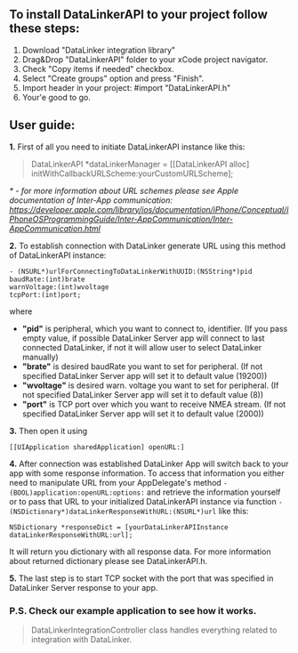 ## To install DataLinkerAPI to your project follow these steps:

1. Download "DataLinker integration library"
3. Drag&Drop "DataLinkerAPI" folder to your xCode project navigator.
2. Check "Copy items if needed" checkbox.
3. Select "Create groups" option and press "Finish".
4. Import header in your project:
#import "DataLinkerAPI.h"
5. Your'e good to go. 



## User guide:

**1.** First of all you need to initiate DataLinkerAPI instance like this:
>DataLinkerAPI *dataLinkerManager = [[DataLinkerAPI alloc] initWithCallbackURLScheme:yourCustomURLScheme];

_* - for more information about URL schemes please see Apple documentation of Inter-App communication:
https://developer.apple.com/library/ios/documentation/iPhone/Conceptual/iPhoneOSProgrammingGuide/Inter-AppCommunication/Inter-AppCommunication.html_


**2.** To establish connection with DataLinker generate URL using this method of DataLinkerAPI instance:
```
- (NSURL*)urlForConnectingToDataLinkerWithUUID:(NSString*)pid 
baudRate:(int)brate 
warnVoltage:(int)wvoltage 
tcpPort:(int)port;
```
where

- **"pid"** is peripheral, which you want to connect to, identifier. (If you pass empty value, if possible DataLinker Server app will connect to last connected DataLinker, if not it will allow user to select DataLinker manually)
- **"brate"** is desired baudRate you want to set for peripheral. (If not specified DataLinker Server app will set it to default value (19200))
- **"wvoltage"** is desired warn. voltage you want to set for peripheral. (If not specified DataLinker Server app will set it to default value (8))
- **"port"** is TCP port over which you want to receive NMEA stream. (If not specified DataLinker Server app will set it to default value (2000))


**3.** Then open it using 
```
[[UIApplication sharedApplication] openURL:]
```


**4.** After connection was established DataLinker App will switch back to your app with some response information. To access that information you either need to manipulate URL from your AppDelegate's method `- (BOOL)application:openURL:options:` and retrieve the information yourself or to pass that URL to your initialized DataLinkerAPI instance via function `- (NSDictionary*)dataLinkerResponseWithURL:(NSURL*)url` like this:
```
NSDictionary *responseDict = [yourDataLinkerAPIInstance dataLinkerResponseWithURL:url];
```

It will return you dictionary with all response data. For more information about returned dictionary please see DataLinkerAPI.h.


**5.** The last step is to start TCP socket with the port that was specified in DataLinker Server response to your app.

### P.S. Check our example application to see how it works.
> DataLinkerIntegrationController class handles everything related to integration with DataLinker.